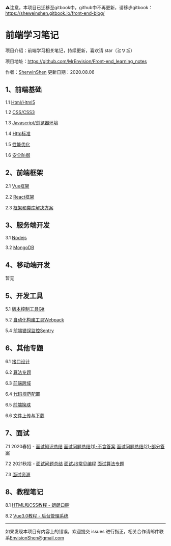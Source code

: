 ⚠️注意，本项目已迁移至gitbook中，github中不再更新，请移步gitbook：https://sheweinshen.gitbook.io/front-end-blog/



# 前端学习笔记

项目介绍：前端学习相关笔记，持续更新，喜欢请 star（≧∇≦）

项目地址：https://github.com/MrEnvision/Front-end_learning_notes

作者：[SherwinShen](https://github.com/MrEnvision)        更新日期：2020.08.06



## 1、前端基础

1.1 [Html/Html5](前端基础/Html/README.md)

1.2 [CSS/CSS3](前端基础/CSS/README.md)

1.3 [Javascript/浏览器环境](前端基础/Javascript/README.md)

1.4 [Http标准](前端基础/Http标准/README.md)

1.5 [性能优化](前端基础/性能优化/性能优化.md)

1.6 [安全防御](前端基础/安全防御/安全防御.md)



## 2、前端框架

2.1 [Vue框架](前端框架/Vue/README.md)

2.2 [React框架](前端框架/React/README.md)

2.3 [框架和类库解决方案](前端框架/框架和类库解决方案/框架和类库解决方案.md)



## 3、服务端开发

3.1 [Nodejs](服务端开发/Nodejs笔记.md)

3.2 [MongoDB](服务端开发/MongoDB笔记.md)



## 4、移动端开发

暂无



## 5、开发工具

5.1 [版本控制工具Git](开发工具/Git使用)

5.2 [自动化构建工具Webpack]()

5.4 [前端错误监控Sentry](开发工具/Sentry使用.md)



## 6、其他专题

6.1 [接口设计](其他/接口设计.md)

6.2 [算法专题](https://github.com/MrEnvision/LeetCode_JS)

6.3 [前端跨域](https://github.com/MrEnvision/Front-end_learning_project/blob/master/cross-domain_solutions)

6.4 [代码规范配置](https://github.com/MrEnvision/Front-end_learning_project/blob/master/coding_guide_setting)

6.5 [前端换肤](https://github.com/MrEnvision/Front-end_learning_project/blob/master/change_theme_solutions)

6.6 [文件上传与下载](https://github.com/MrEnvision/Front-end_learning_project/blob/master/file_upload_download)



## 7、面试

7.1 2020春招 - [面试知识总结](面试/面试知识总结.md)   [面试问题总结(1)-不含答案](面试/面试问题总结(1).md)   [面试问题总结(2)-部分答案](面试/面试问题总结(2).md)

7.2 2021秋招 - [面试问题总结](面试/面试问题总结.md)   [面试JS常见编程](面试/面试JS常见编程.js)   [面试算法专题](面试/算法解题框架.md)

7.3 [面试资源](面试/面试资源.md)



## 8、教程笔记

8.1 [HTML和CSS教程 - 朗朗口腔](https://github.com/MrEnvision/langlangDental)

8.2 [Vue3.0教程 - 后台管理系统](https://github.com/MrEnvision/vue-admin)



------

如果发现本项目有内容上的错误，欢迎提交 issues 进行指正，相关合作请邮件联系[EnvisionShen@gmail.com](mailto:EnvisionShen@gmail.com)
